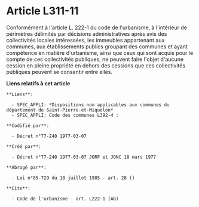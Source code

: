 # Article L311-11

Conformément à l'article L. 222-1 du code de l'urbanisme, à l'intérieur de périmètres délimités par décisions administratives
après avis des collectivités locales intéressées, les immeubles appartenant aux communes, aux établissements publics groupant
des communes et ayant compétence en matière d'urbanisme, ainsi que ceux qui sont acquis pour le compte de ces collectivités
publiques, ne peuvent faire l'objet d'aucune cession en pleine propriété en dehors des cessions que ces collectivités
publiques peuvent se consentir entre elles.

**Liens relatifs à cet article**

	**Liens**:

	  - SPEC_APPLI: *Dispositions non applicables aux communes du département de Saint-Pierre-et-Miquelon*
	  - SPEC_APPLI: Code des communes L392-4 :

	**Codifié par**:

	  - Décret n°77-240 1977-03-07

	**Créé par**:

	  - Décret n°77-240 1977-03-07 JORF et JONC 18 mars 1977

	**Abrogé par**:

	  - Loi n°85-729 du 18 juillet 1985 - art. 28 ()

	**Cite**:

	  - Code de l'urbanisme - art. L222-1 (Ab)
